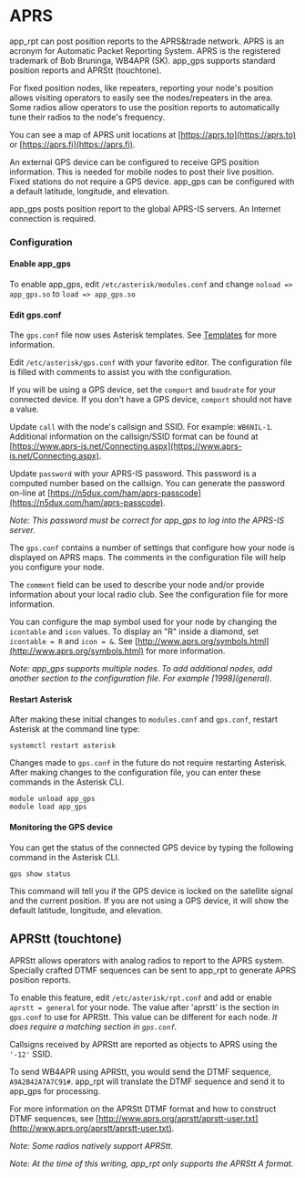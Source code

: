 # APRS
app_rpt can post position reports to the APRS&trade network.
APRS is an acronym for Automatic Packet Reporting System. APRS is the
registered trademark of Bob Bruninga, WB4APR (SK).
app_gps supports standard position reports and APRStt (touchtone).

For fixed position nodes, like repeaters, reporting your node's position allows visiting operators to easily
see the nodes/repeaters in the area. Some radios allow operators to
use the position reports to automatically tune their radios
to the node's frequency.

You can see a map of APRS unit locations at [https://aprs.to](https://aprs.to) or
[https://aprs.fi](https://aprs.fi).

An external GPS device can be configured to receive GPS position
information. This is needed for mobile nodes to post their
live position. Fixed stations do not require a GPS device.
app_gps can be configured with a default latitude, longitude,
and elevation.

app_gps posts position report to the global APRS-IS servers.  An
Internet connection is required.

### Configuration
#### Enable app_gps
To enable app_gps, edit `/etc/asterisk/modules.conf` and change
`noload => app_gps.so` to `load => app_gps.so`

#### Edit gps.conf
The `gps.conf` file now uses Asterisk templates.  See [Templates](conftmpl.md)
for more information.

Edit `/etc/asterisk/gps.conf` with your favorite editor.  The 
configuration file is filled with comments to assist you with
the configuration.

If you will be using a GPS device, set the `comport` and `baudrate` for
your connected device.  If you don't have a GPS device, `comport`
should not have a value.

Update `call` with the node's callsign and SSID.  For example:
`WB6NIL-1`. Additional information on the callsign/SSID format 
can be found at [https://www.aprs-is.net/Connecting.aspx](https://www.aprs-is.net/Connecting.aspx).

Update `password` with your APRS-IS password. This password is 
a computed number based on the callsign. 
You can generate the password on-line at [https://n5dux.com/ham/aprs-passcode](https://n5dux.com/ham/aprs-passcode).

*Note: This password must be correct for app_gps to log into
the APRS-IS server.*

The `gps.conf` contains a number of settings that configure
how your node is displayed on APRS maps. The comments in the
configuration file will help you configure your node.

The `comment` field can be used to describe your node and/or 
provide information about your local radio club. See the 
configuration file for more information.

You can configure the map symbol used for your node by changing
the `icontable` and `icon` values. To display an "R" inside a diamond, set
`icontable = R` and `icon = &`. See [http://www.aprs.org/symbols.html](http://www.aprs.org/symbols.html)
for more information.

*Note:  app_gps supports multiple nodes.  To add additional nodes,
add another section to the configuration file.  For example \[1998\](general).*

#### Restart Asterisk
After making these initial changes to `modules.conf` and `gps.conf`, restart
Asterisk at the command line type:

`systemctl restart asterisk`

Changes made to `gps.conf` in the future do not require restarting Asterisk.
After making changes to the configuration file, you can enter these
commands in the Asterisk CLI. 

```
module unload app_gps  
module load app_gps 
```

#### Monitoring the GPS device
You can get the status of the connected GPS device by typing the following
command in the Asterisk CLI.

`gps show status`

This command will tell you if the GPS device is locked on the
satellite signal and the current position.  If you are not using a 
GPS device, it will show the default latitude, longitude, and elevation.

## APRStt (touchtone)

APRStt allows operators with analog radios to report to the APRS
system.  Specially crafted DTMF sequences can be sent to app_rpt
to generate APRS position reports.

To enable this feature, edit `/etc/asterisk/rpt.conf` and
add or enable `aprstt = general` for your node.  The value after
'aprstt' is the section in `gps.conf` to use for APRStt.  This value
can be different for each node.  *It does require a matching
section in `gps.conf`.*

Callsigns received by APRStt are reported as objects to APRS using the 
`'-12'` SSID.

To send WB4APR using APRStt, you would send the DTMF sequence,
`A9A2B42A7A7C91#`.  app_rpt will translate the DTMF sequence and
send it to app_gps for processing.

For more information on the APRStt DTMF format and how to construct
DTMF sequences, see [http://www.aprs.org/aprstt/aprstt-user.txt](http://www.aprs.org/aprstt/aprstt-user.txt).

*Note: Some radios natively support APRStt.*

*Note: At the time of this writing, app_rpt only supports
the APRStt A format.*




